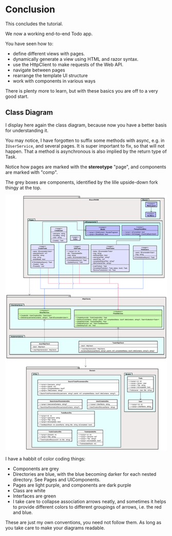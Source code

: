 # Conclusion

This concludes the tutorial.

We now a working end-to-end Todo app. 

You have seen how to:
* define different views with pages.
* dynamically generate a view using HTML and razor syntax.
* use the HttpClient to make requests of the Web API.
* navigate between pages
* rearrange the template UI structure
* work with components in various ways 

There is plenty more to learn, but with these basics you are off to a very good start.

## Class Diagram

I display here again the class diagram, because now you have a better basis for understanding it.

You may notice, I have forgotten to suffix some methods with async, e.g. in `IUserService`, and several pages. It is super important to fix, so that will not happen. That a method is asynchronous is also implied by the return type of Task.

Notice how pages are marked with the **stereotype** "page", and components are marked with "comp".

The grey boxes are components, identified by the lille upside-down fork thingy at the top.

![](Resources/ClassDiagram.svg)

I have a habbit of color coding things:
* Components are grey
* Directories are blue, with the blue becoming darker for each nested directory. See Pages and UIComponents.
* Pages are light purple, and components are dark purple
* Class are white
* Interfaces are green
* I take care to collapse association arrows neatly, and sometimes it helps to provide different colors to different groupings of arrows, i.e. the red and blue.

These are just my own conventions, you need not follow them. As long as you take care to make your diagrams readable.